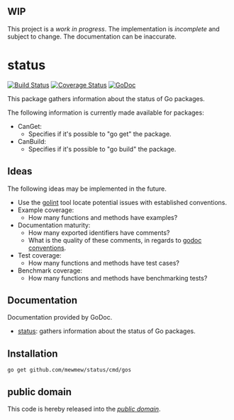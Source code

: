 WIP
---

This project is a *work in progress*. The implementation is *incomplete* and
subject to change. The documentation can be inaccurate.

status
======

[![Build Status](https://travis-ci.org/mewkiz/status.svg?branch=master)](https://travis-ci.org/mewkiz/status)
[![Coverage Status](https://img.shields.io/coveralls/mewkiz/status.svg)](https://coveralls.io/r/mewkiz/status?branch=master)
[![GoDoc](https://godoc.org/github.com/mewkiz/status?status.svg)](https://godoc.org/github.com/mewkiz/status)

This package gathers information about the status of Go packages.

The following information is currently made available for packages:

- CanGet:
	- Specifies if it's possible to "go get" the package.
- CanBuild:
	- Specifies if it's possible to "go build" the package.

Ideas
-----

The following ideas may be implemented in the future.

- Use the [golint][] tool locate potential issues with established conventions.
- Example coverage:
	- How many functions and methods have examples?
- Documentation maturity:
	- How many exported identifiers have comments?
	- What is the quality of these comments, in regards to [godoc conventions][].
- Test coverage:
	- How many functions and methods have test cases?
- Benchmark coverage:
	- How many functions and methods have benchmarking tests?

[godoc conventions]: http://golang.org/doc/articles/godoc_documenting_go_code.html
[golint]: https://github.com/golang/lint/golint

Documentation
-------------

Documentation provided by GoDoc.

- [status][]: gathers information about the status of Go packages.

[status]: http://godoc.org/github.com/mewmew/status

Installation
------------

	go get github.com/mewmew/status/cmd/gos

public domain
-------------

This code is hereby released into the *[public domain][]*.

[public domain]: https://creativecommons.org/publicdomain/zero/1.0/
